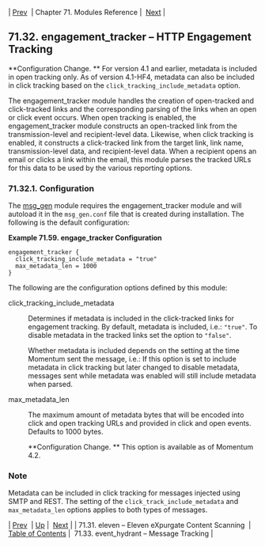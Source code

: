 | [Prev](modules.eleven)  | Chapter 71. Modules Reference |  [Next](modules.event_hydrant) |

## 71.32. engagement_tracker – HTTP Engagement Tracking

**Configuration Change. ** For version 4.1 and earlier, metadata is included in open tracking only. As of version 4.1-HF4, metadata can also be included in click tracking based on the `click_tracking_include_metadata` option.

The engagement_tracker module handles the creation of open-tracked and click-tracked links and the corresponding parsing of the links when an open or click event occurs. When open tracking is enabled, the engagement_tracker module constructs an open-tracked link from the transmission-level and recipient-level data. Likewise, when click tracking is enabled, it constructs a click-tracked link from the target link, link name, transmission-level data, and recipient-level data. When a recipient opens an email or clicks a link within the email, this module parses the tracked URLs for this data to be used by the various reporting options.

### 71.32.1. Configuration

The [msg_gen](modules.msg_gen "71.48. msg_gen – Message Generation") module requires the engagement_tracker module and will autoload it in the `msg_gen.conf` file that is created during installation. The following is the default configuration:

<a name="modules.engage_tracker.configuration.example"></a>

**Example 71.59. engage_tracker Configuration**

```
engagement_tracker {
  click_tracking_include_metadata = "true"
  max_metadata_len = 1000
}
```

The following are the configuration options defined by this module:

<dl class="variablelist">

<dt>click_tracking_include_metadata</dt>

<dd>

Determines if metadata is included in the click-tracked links for engagement tracking. By default, metadata is included, i.e.: `"true"`. To disable metadata in the tracked links set the option to `"false"`.

Whether metadata is included depends on the setting at the time Momentum sent the message, i.e.: If this option is set to include metadata in click tracking but later changed to disable metadata, messages sent while metadata was enabled will still include metadata when parsed.

</dd>

<dt>max_metadata_len</dt>

<dd>

The maximum amount of metadata bytes that will be encoded into click and open tracking URLs and provided in click and open events. Defaults to 1000 bytes.

**Configuration Change. ** This option is available as of Momentum 4.2.

</dd>

</dl>

### Note

Metadata can be included in click tracking for messages injected using SMTP and REST. The setting of the `click_track_include_metadata` and `max_metadata_len` options applies to both types of messages.

| [Prev](modules.eleven)  | [Up](modules) |  [Next](modules.event_hydrant) |
| 71.31. eleven – Eleven eXpurgate Content Scanning  | [Table of Contents](index) |  71.33. event_hydrant – Message Tracking |

